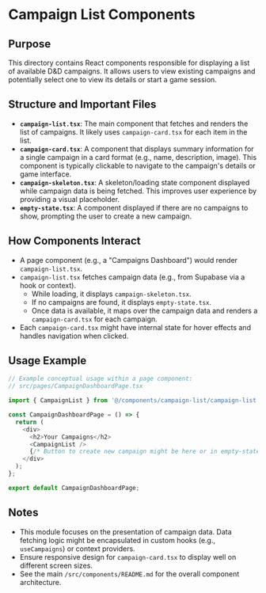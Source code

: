 # Campaign List Components

## Purpose

This directory contains React components responsible for displaying a list of available D&D campaigns. It allows users to view existing campaigns and potentially select one to view its details or start a game session.

## Structure and Important Files

- **`campaign-list.tsx`**: The main component that fetches and renders the list of campaigns. It likely uses `campaign-card.tsx` for each item in the list.
- **`campaign-card.tsx`**: A component that displays summary information for a single campaign in a card format (e.g., name, description, image). This component is typically clickable to navigate to the campaign's details or game interface.
- **`campaign-skeleton.tsx`**: A skeleton/loading state component displayed while campaign data is being fetched. This improves user experience by providing a visual placeholder.
- **`empty-state.tsx`**: A component displayed if there are no campaigns to show, prompting the user to create a new campaign.

## How Components Interact

- A page component (e.g., a "Campaigns Dashboard") would render `campaign-list.tsx`.
- `campaign-list.tsx` fetches campaign data (e.g., from Supabase via a hook or context).
    - While loading, it displays `campaign-skeleton.tsx`.
    - If no campaigns are found, it displays `empty-state.tsx`.
    - Once data is available, it maps over the campaign data and renders a `campaign-card.tsx` for each campaign.
- Each `campaign-card.tsx` might have internal state for hover effects and handles navigation when clicked.

## Usage Example

```typescript
// Example conceptual usage within a page component:
// src/pages/CampaignDashboardPage.tsx

import { CampaignList } from '@/components/campaign-list/campaign-list';

const CampaignDashboardPage = () => {
  return (
    <div>
      <h2>Your Campaigns</h2>
      <CampaignList />
      {/* Button to create new campaign might be here or in empty-state */}
    </div>
  );
};

export default CampaignDashboardPage;
```

## Notes

- This module focuses on the presentation of campaign data. Data fetching logic might be encapsulated in custom hooks (e.g., `useCampaigns`) or context providers.
- Ensure responsive design for `campaign-card.tsx` to display well on different screen sizes.
- See the main `/src/components/README.md` for the overall component architecture.
